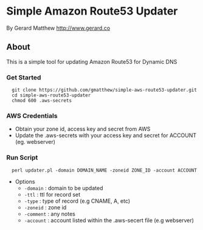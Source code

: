 Simple Amazon Route53 Updater
==========================

By Gerard Matthew http://www.gerard.co

## About

This is a simple tool for updating Amazon Route53 for Dynamic DNS 

### Get Started

```
  git clone https://github.com/gmatthew/simple-aws-route53-updater.git
  cd simple-aws-route53-updater
  chmod 600 .aws-secrets
```

### AWS Credentials
  * Obtain your zone id, access key and secret from AWS
  * Update the .aws-secrets with your access key and secret for ACCOUNT (eg. webserver)

### Run Script 
```
  perl updater.pl -domain DOMAIN_NAME -zoneid ZONE_ID -account ACCOUNT
```
* Options
  - ```-domain``` : domain to be updated
  - ```-ttl``` : ttl for record set
  - ```-type``` : type of record (e.g CNAME, A, etc)
  - ```-zoneid``` : zone id
  - ```-comment``` : any notes
  - ```-account``` : account listed within the .aws-secert file (e.g webserver)
